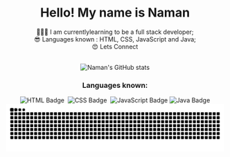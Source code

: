 <div align="center">
  <h1>Hello! My name is Naman</h1>
👩🏽‍💻 I am currentlylearning to be a full stack developer;<br>
😎 Languages known : HTML, CSS, JavaScript and Java;<br>
😍 Lets Connect
<br><br>
</div>


<div align="center">

  ![Naman's GitHub stats](https://github-readme-stats.vercel.app/api?username=NamanRaii24&show_icons=true&theme=radical)
  <h3>Languages known:</h3>
  <img src="https://img.shields.io/badge/-HTML-0D1117?style=for-the-badge&logo=html5&logoColor=E34F26" alt="HTML Badge">&nbsp;
  <img src="https://img.shields.io/badge/-CSS-0D1117?style=for-the-badge&logo=css3&logoColor=1572B6" alt="CSS Badge">&nbsp;
  <img src="https://img.shields.io/badge/-JavaScript-0D1117?style=for-the-badge&logo=javascript&logoColor=F7DF1E" alt="JavaScript Badge">
  <img src="https://img.shields.io/badge/-Java-0D1117?style=for-the-badge&logo=java&logoColor=F7DF1E" alt="Java Badge">
</div>



<picture align="center">
  <source media="(prefers-color-scheme: dark)" srcset="https://raw.githubusercontent.com/NamanRaii24/NamanRaii24/output/github-contribution-grid-snake-dark.svg">
  <source media="(prefers-color-scheme: light)" srcset="https://raw.githubusercontent.com/NamanRaii24/NamanRaii24/output/github-contribution-grid-snake.svg">
  <img align="center" alt="github contribution grid snake animation" src="https://raw.githubusercontent.com/NamanRaii24/NamanRaii24/output/github-contribution-grid-snake.svg">
</picture>


